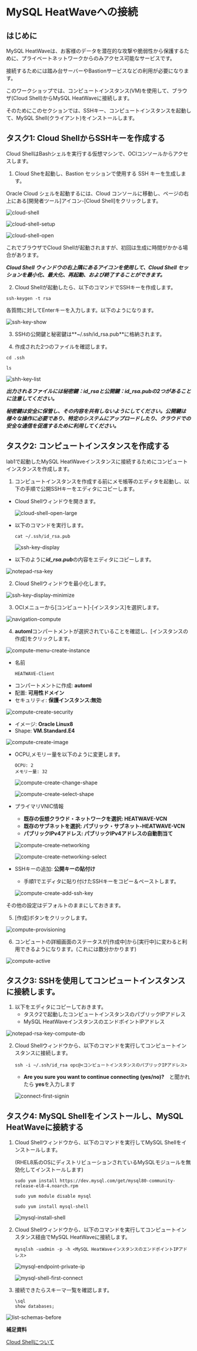 # MySQL HeatWaveへの接続

## はじめに
MySQL HeatWaveは、お客様のデータを潜在的な攻撃や脆弱性から保護するために、プライベートネットワークからのみアクセス可能なサービスです。

接続するためには踏み台サーバーやBastionサービスなどの利用が必要になります。

このワークショップでは、コンピュートインスタンス(VM)を使用して、ブラウザ(Cloud Shell)からMySQL HeatWaveに接続します。

そのためにこのセクションでは、SSHキー、コンピュートインスタンスを起動して、MySQL Shell(クライアント)をインストールします。

## タスク1: Cloud ShellからSSHキーを作成する

Cloud ShellはBashシェルを実行する仮想マシンで、OCIコンソールからアクセスします。

1. Cloud Sheを起動し、Bastion セッションで使用する SSH キーを生成します。

Oracle Cloud シェルを起動するには、Cloud コンソールに移動し、ページの右上にある[開発者ツール]アイコン-[Cloud Shell]をクリックします。

![cloud-shell](./image/cloud-shell.png)

![cloud-shell-setup](./image/cloud-shell-setup.png)

![cloud-shell-open](./image/cloud-shell-open.png)

これでブラウザでCloud Shellが起動されますが、初回は生成に時間がかかる場合があります。

***Cloud Shell ウィンドウの右上隅にあるアイコンを使用して、Cloud Shell セッションを最小化、最大化、再起動、および終了することができます。***

2. Cloud Shellが起動したら、以下のコマンドでSSHキーを作成します。

  ```
  ssh-keygen -t rsa
  ```

  各質問に対してEnterキーを入力します。以下のようになります。

  ![ssh-key-show](./image/ssh-key-show.png)
  
3. SSHの公開鍵と秘密鍵は**~/.ssh/id_rsa.pub**に格納されます。

4. 作成された2つのファイルを確認します。
  ```
  cd .ssh
  ```
  ```
  ls
  ```

  ![shh-key-list](./image/shh-key-list.png)

  ***出力されるファイルには秘密鍵：id_rsaと公開鍵：id_rsa.pubの2つがあることに注意してください。***
  
  ***秘密鍵は安全に保管し、その内容を共有しないようにしてください。公開鍵は様々な操作に必要であり、特定のシステムにアップロードしたり、クラウドでの安全な通信を促進するために利用してください。***

## タスク2: コンピュートインスタンスを作成する

lab1で起動したMySQL HeatWaveインスタンスに接続するためにコンピュートインスタンスを作成します。

1. コンピュートインスタンスを作成する前にメモ帳等のエディタを起動し、以下の手順で公開SSHキーをエディタにコピーします。
  - Cloud Shellウィンドウを開きます。

    ![cloud-shell-open-large](./image/cloud-shell-open-large.png)

  - 以下のコマンドを実行します。
    ```
    cat ~/.ssh/id_rsa.pub
    ```

    ![ssh-key-display](./image/ssh-key-display.png)

  - 以下のように***id_rsa.pub***の内容をエディタにコピーします。

  ![notepad-rsa-key](./image/notepad-rsa-key.png)

2. Cloud Shellウィンドウを最小化します。

  ![ssh-key-display-minimize](./image/ssh-key-display-minimize.png)

3. OCIメニューから[コンピュート]-[インスタンス]を選択します。

  ![navigation-compute](./image/navigation-compute.png)  

4. **automl**コンパートメントが選択されていることを確認し、[インスタンスの作成]をクリックします。

  ![compute-menu-create-instance](./image/compute-menu-create-instance.png)
  
  - 名前
    ```
    HEATWAVE-Client
    ```
  - コンパートメントに作成: **automl**
  - 配置: **可用性ドメイン**
  - セキュリティ: **保護インスタンス:無効**

  ![compute-create-security](./image/compute-create-security.png)

  - イメージ: **Oracle Linux8**
  - Shape: **VM.Standard.E4**

  ![compute-create-image](./image/compute-create-image.png)

  - OCPU,メモリー量を以下のように変更します。
    
    ```
    OCPU: 2
    メモリー量: 32
    ```

    ![compute-create-change-shape](./image/compute-create-change-shape.png)
    
    ![compute-create-select-shape](./image/compute-create-select-shape.png)
   
  - プライマリVNIC情報
    - **既存の仮想クラウド・ネットワークを選択: HEATWAVE-VCN**
    - **既存のサブネットを選択: パブリック・サブネット-HEATWAVE-VCN**
    - **パブリックIPv4アドレス: パブリックIPv4アドレスの自動割当て**

    ![compute-create-networking](./image/compute-create-networking.png)
     
    ![compute-create-networking-select](./image/compute-create-networking-select.png)

  - SSHキーの追加: **公開キーの貼付け**
    - 手順1でエディタに貼り付けたSSHキーをコピー＆ペーストします。    

    ![compute-create-add-ssh-key](./image/compute-create-add-ssh-key.png)
    
  その他の設定はデフォルトのままにしておきます。 
  
5. [作成]ボタンをクリックします。

  ![compute-provisioning](./image/compute-provisioning.png)

6. コンピュートの詳細画面のステータスが[作成中]から[実行中]に変わると利用できるようになります。(これには数分かかります)

  ![compute-active](./image/compute-active.png)

## タスク3: SSHを使用してコンピュートインスタンスに接続します。
1. 以下をエディタにコピーしておきます。
   - タスク2で起動したコンピュートインスタンスのパブリックIPアドレス
   - MySQL HeatWaveインスタンスのエンドポイントIPアドレス

  ![notepad-rsa-key-compute-db](./image/notepad-rsa-key-compute-db.png)

2. Cloud Shellウィンドウから、以下のコマンドを実行してコンピュートインスタンスに接続します。
    ```
    ssh -i ~/.ssh/id_rsa opc@<コンピュートインスタンスのパブリックIPアドレス>
    ```
    - **Are you sure you want to continue connecting (yes/no)?**　と聞かれたら **yes**を入力します

    ![connect-first-signin](./image/connect-first-signin.png)

## タスク4: MySQL Shellをインストールし、MySQL HeatWaveに接続する
1. Cloud Shellウィンドウから、以下のコマンドを実行してMySQL Shellをインストールします。

    (RHEL8系のOSにディストリビューションされているMySQLモジュールを無効化してインストールします) 
   ```
   sudo yum install https://dev.mysql.com/get/mysql80-community-release-el8-4.noarch.rpm
   ```
   ```
   sudo yum module disable mysql
   ```
   ```
   sudo yum install mysql-shell
   ```

    ![mysql-install-shell](./image/mysql-install-shell.png)

3. Cloud Shellウィンドウから、以下のコマンドを実行してコンピュートインスタンス経由でMySQL HeatWaveに接続します。
   ```
   mysqlsh -uadmin -p -h <MySQL HeatWaveインスタンスのエンドポイントIPアドレス>
   ```

    ![mysql-endpoint-private-ip](./image/mysql-endpoint-private-ip.png)

    ![mysql-shell-first-connect](./image/mysql-shell-first-connect.png)

4. 接続できたらスキーマ一覧を確認します。
   ```
   \sql
   show databases;
   ```
  ![list-schemas-before](./image/list-schemas-before.png)

**補足資料**

[Cloud Shellについて](https://www.oracle.com/jp/devops/cloud-shell/?source=:so:ch:or:awr::::Sc)

